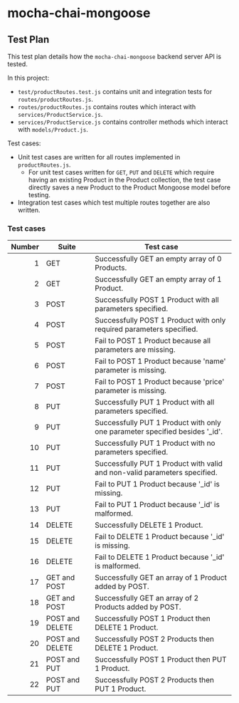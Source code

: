 # mocha-chai-mongoose

## Test Plan

This test plan details how the `mocha-chai-mongoose` backend server API is tested.

In this project:

- `test/productRoutes.test.js` contains unit and integration tests for `routes/productRoutes.js`.
- `routes/productRoutes.js` contains routes which interact with `services/ProductService.js`.
- `services/ProductService.js` contains controller methods which interact with `models/Product.js`.

Test cases:

- Unit test cases are written for all routes implemented in `productRoutes.js`.
    - For unit test cases written for `GET`, `PUT` and `DELETE` which require having an existing Product in the Product collection, the test case directly saves a new Product to the Product Mongoose model before testing.
- Integration test cases which test multiple routes together are also written.

### Test cases

|Number|Suite          |Test case                                                                  |
|-----:|---------------|---------------------------------------------------------------------------|
|1     |GET            |Successfully GET an empty array of 0 Products.                             |
|2     |GET            |Successfully GET an empty array of 1 Product.                              |
|3     |POST           |Successfully POST 1 Product with all parameters specified.                 |
|4     |POST           |Successfully POST 1 Product with only required parameters specified.       |
|5     |POST           |Fail to POST 1 Product because all parameters are missing.                 |
|6     |POST           |Fail to POST 1 Product because 'name' parameter is missing.                |
|7     |POST           |Fail to POST 1 Product because 'price' parameter is missing.               |
|8     |PUT            |Successfully PUT 1 Product with all parameters specified.                  |
|9     |PUT            |Successfully PUT 1 Product with only one parameter specified besides '_id'.|
|10    |PUT            |Successfully PUT 1 Product with no parameters specified.                   |
|11    |PUT            |Successfully PUT 1 Product with valid and non-valid parameters specified.  |
|12    |PUT            |Fail to PUT 1 Product because '_id' is missing.                            |
|13    |PUT            |Fail to PUT 1 Product because '_id' is malformed.                          |
|14    |DELETE         |Successfully DELETE 1 Product.                                             |
|15    |DELETE         |Fail to DELETE 1 Product because '_id' is missing.                         |
|16    |DELETE         |Fail to DELETE 1 Product because '_id' is malformed.                       |
|17    |GET and POST   |Successfully GET an array of 1 Product added by POST.                      |
|18    |GET and POST   |Successfully GET an array of 2 Products added by POST.                     |
|19    |POST and DELETE|Successfully POST 1 Product then DELETE 1 Product.                         |
|20    |POST and DELETE|Successfully POST 2 Products then DELETE 1 Product.                        |
|21    |POST and PUT   |Successfully POST 1 Product then PUT 1 Product.                            |
|22    |POST and PUT   |Successfully POST 2 Products then PUT 1 Product.                           |